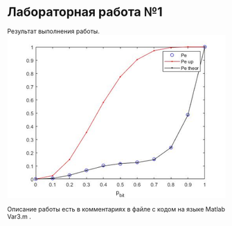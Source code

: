 # Лабораторная работа №1

Результат выполнения работы.
![Картинка](img/result.jpg)

Описание работы есть в комментариях в файле с кодом на языке Matlab Var3.m .
